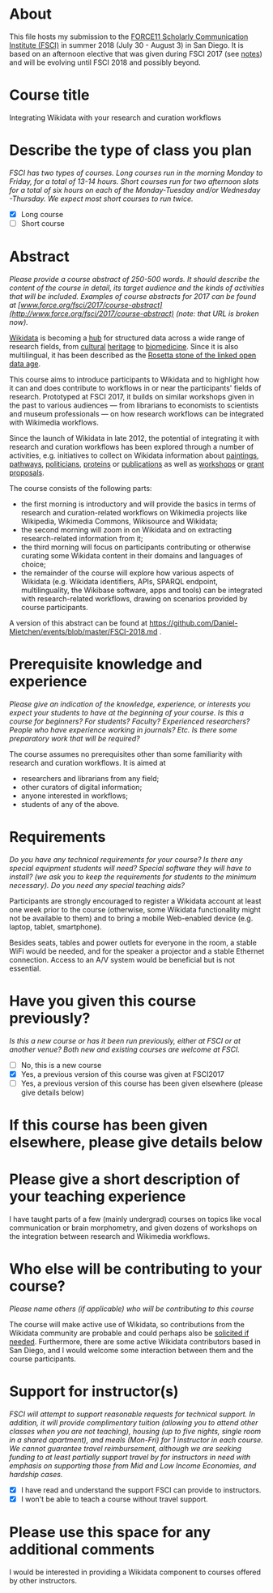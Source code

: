 # About

This file hosts my submission to the [FORCE11 Scholarly Communication Institute (FSCI)](https://www.force11.org/fsci) in summer 2018 (July 30 - August 3) in San Diego. It is based on an afternoon elective that was given during FSCI 2017 (see [notes](https://www.wikidata.org/wiki/User:Daniel_Mietchen/FSCI_2017)) and will be evolving until FSCI 2018 and possibly beyond.

# Course title

Integrating Wikidata with your research and curation workflows

# Describe the type of class you plan

*FSCI has two types of courses. Long courses run in the morning Monday to Friday, for a total of 13-14 hours. Short courses run for two afternoon slots for a total of six hours on each of the Monday-Tuesday and/or Wednesday -Thursday. We expect most short courses to run twice.*

- [x] Long course
- [ ] Short course

# Abstract

*Please provide a course abstract of 250-500 words. It should describe the content of the course in detail, its target audience and the kinds of activities that will be included. Examples of course abstracts for 2017 can be found at [www.force.org/fsci/2017/course-abstract](http://www.force.org/fsci/2017/course-abstract) (note: that URL is broken now).*

[Wikidata](https://wikidata.org/) is becoming a [hub](https://tools.wmflabs.org/hub/) for structured data across a wide range of research fields, from [cultural](http://blogs.bodleian.ox.ac.uk/digital/author/poulterm/) [heritage](https://medium.com/@alexstinson/wikidata-in-collections-building-a-universal-language-for-connecting-glam-catalogs-59b14aa3214c) to [biomedicine](https://www.slideshare.net/andrewsu/bosc2017-using-wikidata-as-an-open-communitymaintained-database-of-biomedical-knowledge). Since it is also multilingual, it has been described as the [Rosetta stone of the linked open data age](http://lab.cccb.org/en/wikidata-the-new-rosetta-stone/).

This course aims to introduce participants to Wikidata and to highlight how it can and does contribute to workflows in or near the participants' fields of research. Prototyped at FSCI 2017, it builds on similar workshops given in the past to various audiences &mdash; from librarians to economists to scientists and museum professionals &mdash; on how research workflows can be integrated with Wikimedia workflows.

Since the launch of Wikidata in late 2012, the potential of integrating it with research and curation workflows has been explored through a number of activities, e.g. initiatives to collect on Wikidata information about [paintings](https://www.wikidata.org/wiki/Wikidata:WikiProject_sum_of_all_paintings), [pathways](https://www.wikidata.org/wiki/User:ProteinBoxBot/SPARQL_Examples#Wikidata_-%3E_Wikipathways), [politicians](https://www.mysociety.org/democracy/everypolitician/), [proteins](https://www.wikidata.org/wiki/User:ProteinBoxBot/SPARQL_Examples#Uniprot_-%3E_Wikidata) or [publications](https://meta.wikimedia.org/wiki/WikiCite) as well as [workshops](https://www.wikidata.org/wiki/Wikidata:WikiProject_Ontology/Biocuration_2016) or [grant](https://doi.org/10.3897/rio.1.e7573) [proposals](http://sulab.org/2017/07/the-gene-wiki-project-looking-to-the-future-v-2017/).

The course consists of the following parts:
- the first morning is introductory and will provide the basics in terms of research and curation-related workflows on Wikimedia projects like Wikipedia, Wikimedia Commons, Wikisource and Wikidata;
- the second morning will zoom in on Wikidata and on extracting research-related information from it;
- the third morning will focus on participants contributing or otherwise curating some Wikidata content in their domains and languages of choice;
- the remainder of the course will explore how various aspects of Wikidata (e.g. Wikidata identifiers, APIs, SPARQL endpoint, multilinguality, the Wikibase software, apps and tools) can be integrated with research-related workflows, drawing on scenarios provided by course participants.

A version of this abstract can be found at https://github.com/Daniel-Mietchen/events/blob/master/FSCI-2018.md .


# Prerequisite knowledge and experience

*Please give an indication of the knowledge, experience, or interests you expect your students to have at the beginning of your course. Is this a course for beginners? For students? Faculty? Experienced researchers? People who have experience working in journals? Etc. Is there some preparatory work that will be required?*

The course assumes no prerequisites other than some familiarity with research and curation workflows. It is aimed at 
- researchers and librarians from any field;
- other curators of digital information;
- anyone interested in workflows;
- students of any of the above.

# Requirements

*Do you have any technical requirements for your course? Is there any special equipment students will need? Special software they will have to install? (we ask you to keep the requirements for students to the minimum necessary). Do you need any special teaching aids?*

Participants are strongly encouraged to register a Wikidata account at least one week prior to the course (otherwise, some Wikidata functionality might not be available to them) and to bring a mobile Web-enabled device (e.g. laptop, tablet, smartphone).

Besides seats, tables and power outlets for everyone in the room, a stable WiFi would be needed, and for the speaker a projector and a stable Ethernet connection. Access to an A/V system would be beneficial but is not essential.

# Have you given this course previously?

*Is this a new course or has it been run previously, either at FSCI or at another venue? Both new and existing courses are welcome at FSCI.*

- [ ] No, this is a new course
- [x] Yes, a previous version of this course was given at FSCI2017
- [ ] Yes, a previous version of this course has been given elsewhere (please give details below)

# If this course has been given elsewhere, please give details below

# Please give a short description of your teaching experience

I have taught parts of a few (mainly undergrad) courses on topics like vocal communication or brain morphometry, and given dozens of workshops on the integration between research and Wikimedia workflows.

# Who else will be contributing to your course?

*Please name others (if applicable) who will be contributing to this course*

The course will make active use of Wikidata, so contributions from the Wikidata community are probable and could perhaps also be [solicited if needed](https://www.wikidata.org/wiki/Wikidata:Request_a_query). Furthermore, there are some active Wikidata contributors based in San Diego, and I would welcome some interaction between them and the course participants.

# Support for instructor(s)

*FSCI will attempt to support reasonable requests for technical support. In addition, it will provide complimentary tuition (allowing you to attend other classes when you are not teaching), housing (up to five nights, single room in a shared apartment), and meals (Mon-Fri) for 1 instructor in each course. We cannot guarantee travel reimbursement, although we are seeking funding to at least partially support travel by for instructors in need with emphasis on supporting those from Mid and Low Income Economies, and hardship cases.*

- [x] I have read and understand the support FSCI can provide to instructors.
- [x] I won't be able to teach a course without travel support.

# Please use this space for any additional comments 

I would be interested in providing a Wikidata component to courses offered by other instructors.
